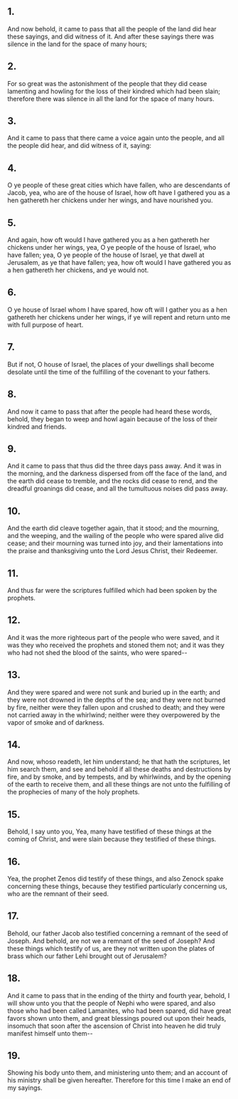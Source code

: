 ## 1.
And now behold, it came to pass that all the people of the land did hear these sayings, and did witness of it. And after these sayings there was silence in the land for the space of many hours;
## 2.
For so great was the astonishment of the people that they did cease lamenting and howling for the loss of their kindred which had been slain; therefore there was silence in all the land for the space of many hours.
## 3.
And it came to pass that there came a voice again unto the people, and all the people did hear, and did witness of it, saying:
## 4.
O ye people of these great cities which have fallen, who are descendants of Jacob, yea, who are of the house of Israel, how oft have I gathered you as a hen gathereth her chickens under her wings, and have nourished you.
## 5.
And again, how oft would I have gathered you as a hen gathereth her chickens under her wings, yea, O ye people of the house of Israel, who have fallen; yea, O ye people of the house of Israel, ye that dwell at Jerusalem, as ye that have fallen; yea, how oft would I have gathered you as a hen gathereth her chickens, and ye would not.
## 6.
O ye house of Israel whom I have spared, how oft will I gather you as a hen gathereth her chickens under her wings, if ye will repent and return unto me with full purpose of heart.
## 7.
But if not, O house of Israel, the places of your dwellings shall become desolate until the time of the fulfilling of the covenant to your fathers.
## 8.
And now it came to pass that after the people had heard these words, behold, they began to weep and howl again because of the loss of their kindred and friends.
## 9.
And it came to pass that thus did the three days pass away. And it was in the morning, and the darkness dispersed from off the face of the land, and the earth did cease to tremble, and the rocks did cease to rend, and the dreadful groanings did cease, and all the tumultuous noises did pass away.
## 10.
And the earth did cleave together again, that it stood; and the mourning, and the weeping, and the wailing of the people who were spared alive did cease; and their mourning was turned into joy, and their lamentations into the praise and thanksgiving unto the Lord Jesus Christ, their Redeemer.
## 11.
And thus far were the scriptures fulfilled which had been spoken by the prophets.
## 12.
And it was the more righteous part of the people who were saved, and it was they who received the prophets and stoned them not; and it was they who had not shed the blood of the saints, who were spared--
## 13.
And they were spared and were not sunk and buried up in the earth; and they were not drowned in the depths of the sea; and they were not burned by fire, neither were they fallen upon and crushed to death; and they were not carried away in the whirlwind; neither were they overpowered by the vapor of smoke and of darkness.
## 14.
And now, whoso readeth, let him understand; he that hath the scriptures, let him search them, and see and behold if all these deaths and destructions by fire, and by smoke, and by tempests, and by whirlwinds, and by the opening of the earth to receive them, and all these things are not unto the fulfilling of the prophecies of many of the holy prophets.
## 15.
Behold, I say unto you, Yea, many have testified of these things at the coming of Christ, and were slain because they testified of these things.
## 16.
Yea, the prophet Zenos did testify of these things, and also Zenock spake concerning these things, because they testified particularly concerning us, who are the remnant of their seed.
## 17.
Behold, our father Jacob also testified concerning a remnant of the seed of Joseph. And behold, are not we a remnant of the seed of Joseph? And these things which testify of us, are they not written upon the plates of brass which our father Lehi brought out of Jerusalem?
## 18.
And it came to pass that in the ending of the thirty and fourth year, behold, I will show unto you that the people of Nephi who were spared, and also those who had been called Lamanites, who had been spared, did have great favors shown unto them, and great blessings poured out upon their heads, insomuch that soon after the ascension of Christ into heaven he did truly manifest himself unto them--
## 19.
Showing his body unto them, and ministering unto them; and an account of his ministry shall be given hereafter. Therefore for this time I make an end of my sayings.
